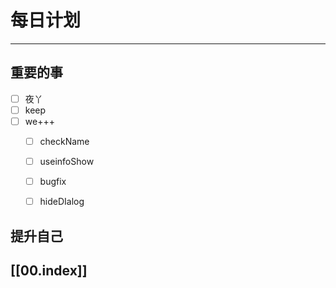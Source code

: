 
# 每日计划
---
## 重要的事

- [ ]  夜丫
- [ ]  keep
- [ ]  we+++
    - [ ] checkName
    - [ ] useinfoShow
    - [ ] bugfix
    - [ ] hideDIalog



## 提升自己

  



## [[00.index]]










